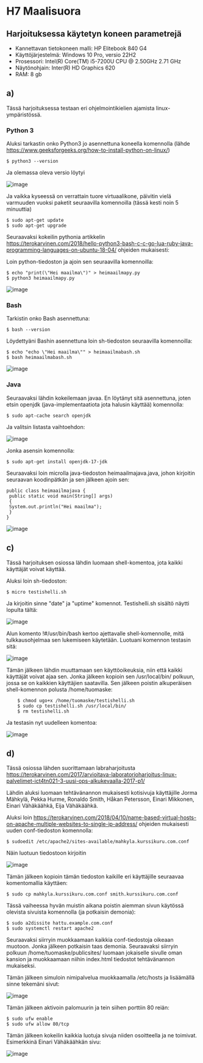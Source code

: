 # H7 Maalisuora


## Harjoituksessa käytetyn koneen parametrejä

- Kannettavan tietokoneen malli: HP Elitebook 840 G4
- Käyttöjärjestelmä: Windows 10 Pro, versio 22H2
- Prosessori: Intel(R) Core(TM) i5-7200U CPU @ 2.50GHz 2.71 GHz
- Näytönohjain: Inter(R) HD Graphics 620
- RAM: 8 gb



## a)

Tässä harjoituksessa testaan eri ohjelmointikielien ajamista linux-ympäristössä.

### Python 3

Aluksi tarkastin onko Python3 jo asennettuna koneella komennolla (lähde https://www.geeksforgeeks.org/how-to-install-python-on-linux/)

    $ python3 --version

Ja olemassa oleva versio löytyi

![image](https://github.com/user-attachments/assets/99f5e1ff-2003-4c29-a18f-6bc4b64e28a1)

Ja vaikka kyseessä on verrattain tuore virtuaalikone, päivitin vielä varmuuden vuoksi paketit seuraavilla komennoilla (tässä kesti noin 5 minuuttia)

    $ sudo apt-get update
    $ sudo apt-get upgrade

Seuraavaksi kokeilin pythonia artikkelin https://terokarvinen.com/2018/hello-python3-bash-c-c-go-lua-ruby-java-programming-languages-on-ubuntu-18-04/ ohjeiden mukaisesti:

Loin python-tiedoston ja ajoin sen seuraavilla komennoilla:

    $ echo "print(\"Hei maailma\")" > heimaailmapy.py
    $ python3 heimaailmapy.py

![image](https://github.com/user-attachments/assets/702ebc04-1950-4465-b015-96c79b13ee38)


### Bash

Tarkistin onko Bash asennettuna:

    $ bash --version

Löydettyäni Bashin asennettuna loin sh-tiedoston seuraavilla komennoilla:

    $ echo "echo \"Hei maailma\"" > heimaailmabash.sh
    $ bash heimaailmabash.sh


![image](https://github.com/user-attachments/assets/739234b0-48c8-4e06-a6cd-0bd7984212b9)


### Java


Seuraavaksi lähdin kokeilemaan javaa. En löytänyt sitä asennettuna, joten etsin openjdk (java-implementaatiota jota halusin käyttää) komennolla:

    $ sudo apt-cache search openjdk

Ja valitsin listasta vaihtoehdon:

![image](https://github.com/user-attachments/assets/63b00807-2290-4972-ae47-9cc9c1489f71)

Jonka asensin komennolla:

    $ sudo apt-get install openjdk-17-jdk

Seuraavaksi loin microlla java-tiedoston heimaailmajava.java, johon kirjoitin seuraavan koodinpätkän ja sen jälkeen ajoin sen:

    public class heimaailmajava {
     public static void main(String[] args)
     {
     System.out.println("Hei maailma");
     }
    }

![image](https://github.com/user-attachments/assets/b6eef5a8-d43e-4cdd-bf75-37bde4b0755b)


## c)

Tässä harjoituksen osiossa lähdin luomaan shell-komentoa, jota kaikki käyttäjät voivat käyttää.

Aluksi loin sh-tiedoston:

    $ micro testishelli.sh

Ja kirjoitin sinne "date" ja "uptime" komennot. Testishelli.sh sisältö näytti lopulta tältä:

![image](https://github.com/user-attachments/assets/2116291e-77ea-4c0e-8df0-c8cb1fbe8b59)

Alun komento !#/usr/bin/bash kertoo ajettavalle shell-komennolle, mitä tulkkausohjelmaa sen lukemiseen käytetään. Luotuani komennon testasin sitä:

![image](https://github.com/user-attachments/assets/8e3535cd-ec7e-4d18-ab84-17ac55323348)

Tämän jälkeen lähdin muuttamaan sen käyttöoikeuksia, niin että kaikki käyttäjät voivat ajaa sen. Jonka jälkeen kopioin sen /usr/local/bin/ polkuun, jossa se on kaikkien käyttäjien saatavilla. Sen jälkeen poistin alkuperäisen shell-komennon polusta /home/tuomaske:

        $ chmod ugo+x /home/tuomaske/testishelli.sh
        $ sudo cp testishelli.sh /usr/local/bin/
        $ rm testishelli.sh

Ja testasin nyt uudelleen komentoa:

![image](https://github.com/user-attachments/assets/3e1e6fe5-a8f1-4ad7-9c7d-c3fa3abb1d81)


## d)

Tässä osiossa lähden suorittamaan labraharjoitusta https://terokarvinen.com/2017/arvioitava-laboratorioharjoitus-linux-palvelimet-ict4tn021-3-uusi-ops-alkukevaalla-2017-p1/

Lähdin aluksi luomaan tehtävänannon mukaisesti kotisivuja käyttäjille Jorma Mähkylä, Pekka Hurme, Ronaldo Smith, Håkan Petersson, Einari Mikkonen, Einari Vähäkäähkä, Eija Vähäkäähkä.

Aluksi loin https://terokarvinen.com/2018/04/10/name-based-virtual-hosts-on-apache-multiple-websites-to-single-ip-address/ ohjeiden mukaisesti uuden conf-tiedoston komennolla:

    $ sudoedit /etc/apache2/sites-available/mahkyla.kurssikuru.com.conf

Näin luotuun  tiedostoon kirjoitin 

![image](https://github.com/user-attachments/assets/346af22d-9611-4307-92cc-e5b921628c72)

Tämän jälkeen kopioin tämän tiedoston kaikille eri käyttäjille seuraavaa komentomallia käyttäen:

    $ sudo cp mahkyla.kurssikuru.com.conf smith.kurssikuru.com.conf

Tässä vaiheessa hyvän muistin aikana poistin aiemman sivun käytössä olevista sivuista komennolla (ja potkaisin demonia):

    $ sudo a2dissite hattu.example.com.conf
    $ sudo systemctl restart apache2

Seuraavaksi siirryin muokkaamaan kaikkia conf-tiedostoja oikeaan muotoon. Jonka jälkeen potkaisin taas demonia. Seuraavaksi siirryin polkuun /home/tuomaske/publicsites/ luomaan jokaiselle sivulle oman kansion ja muokkaamaan niihin index.html tiedostot tehtävänannon mukaiseksi.

Tämän jälkeen simuloin nimipalvelua muokkaamalla /etc/hosts ja lisäämällä sinne tekemäni sivut:

![image](https://github.com/user-attachments/assets/e612070b-935d-4a44-b39f-d613196b4296)

Tämän jälkeen aktivoin palomuurin ja tein siihen porttiin 80 reiän:

    $ sudo ufw enable
    $ sudo ufw allow 80/tcp

Tämän jälkeen kokeilin kaikkia luotuja sivuja niiden osoitteella ja ne toimivat. Esimerkkinä Einari Vähäkäähkän sivu:

![image](https://github.com/user-attachments/assets/1ce3fc83-09cb-43f9-a9af-a3b162867a7e)











